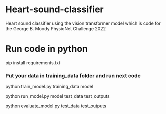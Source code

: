 # Heart-sound-classifier
Heart sound classifier using the vision transformer model which is code for the George B. Moody PhysioNet Challenge 2022

# Run code in python




  pip install requirements.txt





### Put your data in training_data folder and run next code





  python train_model.py training_data model





  python run_model.py model test_data test_outputs






  python evaluate_model.py test_data test_outputs






